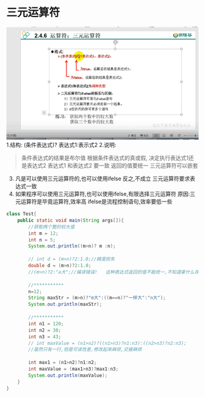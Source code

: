 # 三元运算符
![图 5](iamges/20220906164743.png)  
1.结构: (条件表达式)? 表达式1:表示式2
2.说明: 
> 条件表达式的结果是布尔值
> 根据条件表达式的真或假, 决定执行表达式1还是表达式2
> 表达式1 和表达式2 要一致 返回的值要统一
> 三元运算符可以嵌套
3. 凡是可以使用三元运算符的,也可以使用ifelse
   反之,不成立 三元运算符要求表达式一致
4. 如果程序可以使用三元运算符,也可以使用ifelse,有限选择三元运算符
   原因:三元运算符是毕竟运算符,效率高  ifelse是流程控制语句,效率要低一些

```java
class Test{
    public static void main(String args[]){
        //获取两个整的较大值
        int m = 12;
        int n = 5;
        System.out.println((m>n)? m :n);

        // int d = (m>n)?2:1.0;//精度损失
        double d = (m>n)?2:1.0;
        //(m>n)?2:"a大";//编译错误!   这种表达式返回的值不能统一,不知道拿什么存
        
        //***********
        n=12;
        String maxStr = (m>n)?"m大":((m==n)?"一样大":"n大");
        System.out.println(maxStr);

        //***********
        int n1 = 120;
        int n2 = 30;
        int n3 = 43;
        // int maxValue = (n1>n2)?((n1>n3)?n1:n3):((n2>n3)?n2:n3);
        //虽然只有一行,但是可读性差,修改起来麻烦,交接麻烦

        int max1 = (n1>n2)?n1:n2;
        int maxValue = (max1>n3)?max1:n3;
        System.out.println(maxValue);
    }
}
```